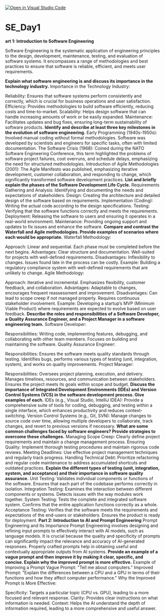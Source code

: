 [![Open in Visual Studio Code](https://classroom.github.com/assets/open-in-vscode-2e0aaae1b6195c2367325f4f02e2d04e9abb55f0b24a779b69b11b9e10269abc.svg)](https://classroom.github.com/online_ide?assignment_repo_id=15614607&assignment_repo_type=AssignmentRepo)
# SE_Day1
**art 1: Introduction to Software Engineering**

Software Engineering is the systematic application of engineering principles to the design, development, maintenance, testing, and evaluation of software systems. It encompasses a range of methodologies and best practices to ensure that software is reliable, efficient, and meets user requirements.

**Explain what software engineering is and discuss its importance in the technology industry.**
Importance in the Technology Industry:

Reliability: Ensures that software systems perform consistently and correctly, which is crucial for business operations and user satisfaction.
Efficiency: Provides methodologies to build software efficiently, reducing costs and time-to-market.
Scalability: Helps design software that can handle increasing amounts of work or be easily expanded.
Maintenance: Facilitates updates and bug fixes, ensuring long-term sustainability of software products.
**Identify and describe at least three key milestones in the evolution of software engineering.**
Early Programming (1940s-1950s): Involved manual coding without formal methodologies. Software was developed by scientists and engineers for specific tasks, often with limited documentation.
The Software Crisis (1968): Coined during the NATO Software Engineering Conference, this term highlighted the problems of software project failures, cost overruns, and schedule delays, emphasizing the need for structured methodologies.
Introduction of Agile Methodologies (2001): The Agile Manifesto was published, emphasizing iterative development, customer collaboration, and responding to change, which significantly transformed software development practices.
**List and briefly explain the phases of the Software Development Life Cycle.**
Requirements Gathering and Analysis: Identifying and documenting the needs and expectations of stakeholders.
Design: Creating the architecture and detailed design of the software based on requirements.
Implementation (Coding): Writing the actual code according to the design specifications.
Testing: Verifying that the software functions correctly and meets the requirements.
Deployment: Releasing the software to users and ensuring it operates in a real-world environment.
Maintenance: Providing ongoing support and updates to fix issues and enhance the software.
**Compare and contrast the Waterfall and Agile methodologies. Provide examples of scenarios where each would be appropriate.**
Waterfall Methodology:

Approach: Linear and sequential. Each phase must be completed before the next begins.
Advantages: Clear structure and documentation. Well-suited for projects with well-defined requirements.
Disadvantages: Inflexibility to changes. Issues found late in the process can be costly.
Example: Building a regulatory compliance system with well-defined requirements that are unlikely to change.
Agile Methodology:

Approach: Iterative and incremental. Emphasizes flexibility, customer feedback, and collaboration.
Advantages: Adaptable to changes, encourages frequent reassessment and improvement.
Disadvantages: Can lead to scope creep if not managed properly. Requires continuous stakeholder involvement.
Example: Developing a startup’s MVP (Minimum Viable Product) where requirements are expected to evolve based on user feedback.
**Describe the roles and responsibilities of a Software Developer, a Quality Assurance Engineer, and a Project Manager in a software engineering team.**
Software Developer:

Responsibilities: Writing code, implementing features, debugging, and collaborating with other team members. Focuses on building and maintaining the software.
Quality Assurance Engineer:

Responsibilities: Ensures the software meets quality standards through testing. Identifies bugs, performs various types of testing (unit, integration, system), and works on quality improvements.
Project Manager:

Responsibilities: Oversees project planning, execution, and delivery. Manages timelines, resources, and communication between stakeholders. Ensures the project meets its goals within scope and budget.
**Discuss the importance of Integrated Development Environments (IDEs) and Version Control Systems (VCS) in the software development process. Give examples of each.**
IDEs (e.g., Visual Studio, IntelliJ IDEA): Provide a comprehensive suite of tools for coding, debugging, and testing within a single interface, which enhances productivity and reduces context-switching.
Version Control Systems (e.g., Git, SVN): Manage changes to source code over time, allowing multiple developers to collaborate, track changes, and revert to previous versions if necessary.
**What are some common challenges faced by software engineers? Provide strategies to overcome these challenges.**
Managing Scope Creep: Clearly define project requirements and maintain a change management process.
Ensuring Quality: Implement thorough testing procedures and maintain rigorous code reviews.
Meeting Deadlines: Use effective project management techniques and regularly track progress.
Handling Technical Debt: Prioritize refactoring and regular code maintenance to address accumulated shortcuts and outdated practices.
**Explain the different types of testing (unit, integration, system, and acceptance) and their importance in software quality assurance.**
Unit Testing: Validates individual components or functions of the software. Ensures that each part of the codebase performs correctly in isolation.
Integration Testing: Examines the interaction between different components or systems. Detects issues with the way modules work together.
System Testing: Tests the complete and integrated software system. Confirms that the entire application functions correctly as a whole.
Acceptance Testing: Verifies that the software meets the requirements and expectations of the end-users or stakeholders. Ensures the product is ready for deployment.
**Part 2: Introduction to AI and Prompt Engineering**
Prompt Engineering and Its Importance
Prompt Engineering involves designing and refining input prompts to effectively interact with AI models, such as language models. It is crucial because the quality and specificity of prompts can significantly impact the relevance and accuracy of AI-generated responses. Properly crafted prompts help in obtaining useful and contextually appropriate outputs from AI systems.
**Provide an example of a vague prompt and then improve it by making it clear, specific, and concise. Explain why the improved prompt is more effective.**
Example of Improving a Prompt
Vague Prompt: "Tell me about computers."
Improved Prompt: "Explain the differences between a CPU and a GPU in terms of their functions and how they affect computer performance."
Why the Improved Prompt is More Effective:

Specificity: Targets a particular topic (CPU vs. GPU), leading to a more focused and relevant response.
Clarity: Provides clear instructions on what information is needed.
Context: Helps the AI understand the depth of information required, leading to a more comprehensive and useful answer.
